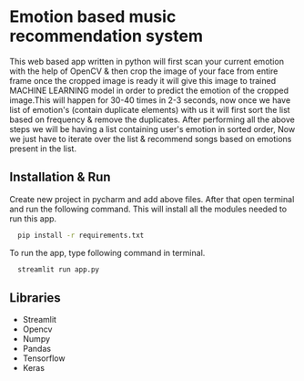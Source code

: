
# Emotion based music recommendation system

This web based app written in python will first scan your current emotion with the help of OpenCV & then crop the image of your face from entire frame once the cropped image is ready it will give this image to trained MACHINE LEARNING model in order to predict the emotion of the cropped image.This will happen for 30-40 times in 2-3 seconds, now once we have list of emotion's (contain duplicate elements) with us it will first sort the list based on frequency & remove the duplicates. After performing all the above steps we will be having a list containing user's emotion in sorted order, Now we just have to iterate over the list & recommend songs based on emotions present in the list.


## Installation & Run

Create new project in pycharm and add above files. After that open terminal and run the following command. This will install all the modules needed to run this app. 

```bash
  pip install -r requirements.txt
```

To run the app, type following command in terminal. 
```bash
  streamlit run app.py
```

## Libraries

- Streamlit
- Opencv
- Numpy
- Pandas
- Tensorflow
- Keras


<!-- ## Screenshots

![app · Streamlit - Google Chrome 28-04-2022 18_08_18 (2)](https://user-images.githubusercontent.com/72250606/165754362-8e0dec51-c42a-4efe-8215-b6cc8c23923c.png)
![Video 28-04-2022 18_09_52](https://user-images.githubusercontent.com/72250606/165754424-492954ca-666e-4430-8504-5d93a5a041ab.png)
![Video 28-04-2022 18_09_57](https://user-images.githubusercontent.com/72250606/165754428-6c22b327-c9a2-401a-8f19-d1838c201777.png)
![Video 28-04-2022 18_09_47](https://user-images.githubusercontent.com/72250606/165754415-3a4559e7-2338-4591-b1dc-159436eeebc4.png) -->

<!-- ## Demo video

 [Emotion based music recommendation system](https://youtu.be/eSBsY4WwgGw)
 

## Authors

- [Udhay Brahmi](https://github.com/Udhay-Brahmi)



## Support

For support, email udhaybrahmi786@gmail.com or udhaybrahmi@gmail.com. -->

